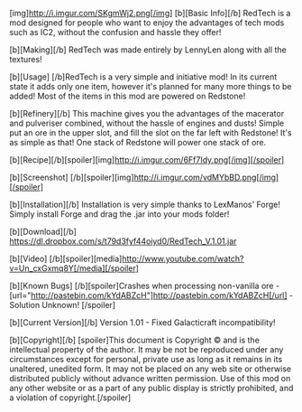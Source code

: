 [img]http://i.imgur.com/SKgmWj2.png[/img]
[b][Basic Info][/b] RedTech is a mod designed for people who want to enjoy the advantages of tech mods such as IC2, without the confusion and hassle they offer!

[b][Making][/b] RedTech was made entirely by LennyLen along with all the textures!

[b][Usage] [/b]RedTech is a very simple and initiative mod! In its current state it adds only one item, however it's planned for many more things to be added! Most of the items in this mod are powered on Redstone!

[b][Refinery][/b] This machine gives you the advantages of the macerator and pulveriser combined, without the hassle of engines and dusts! Simple put an ore in the upper slot, and fill the slot on the far left with Redstone! It's as simple as that! One stack of Redstone will power one stack of ore.

[b][Recipe][/b][spoiler][img]http://i.imgur.com/6Ff7Idy.png[/img][/spoiler]

[b][Screenshot] [/b][spoiler][img]http://i.imgur.com/vdMYbBD.png[/img][/spoiler]

[b][Installation][/b] Installation is very simple thanks to LexManos' Forge! Simply install Forge and drag the .jar into your mods folder!

[b][Download][/b] https://dl.dropbox.com/s/t79d3fyf44oiyd0/RedTech_V.1.01.jar

[b][Video] [/b][spoiler][media]http://www.youtube.com/watch?v=Un_cxGxmq8Y[/media][/spoiler]

[b][Known Bugs] [/b][spoiler]Crashes when processing non-vanilla ore - [url="http://pastebin.com/kYdABZcH"]http://pastebin.com/kYdABZcH[/url] - Solution Unknown!
[/spoiler]

[b][Current Version][/b] Version 1.01 - Fixed Galacticraft incompatibility!

[b][Copyright][/b] [spoiler]This document is Copyright © and is the intellectual property of the author. It may be not be reproduced under any circumstances except for personal, private use as long as it remains in its unaltered, unedited form. It may not be placed on any web site or otherwise distributed publicly without advance written permission. Use of this mod on any other website or as a part of any public display is strictly prohibited, and a violation of copyright.[/spoiler]
